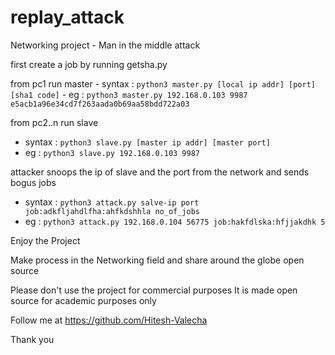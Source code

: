 # replay_attack
Networking project - Man in the middle attack

first create a job by running getsha.py 

from pc1 run master 
    - syntax : `python3 master.py [local ip addr] [port] [sha1 code]`
    - eg     : `python3 master.py 192.168.0.103 9987 e5acb1a96e34cd7f263aada0b69aa58bdd722a03`

from pc2..n run slave
   - syntax : `python3 slave.py [master ip addr] [master port]`
   - eg     : `python3 slave.py 192.168.0.103 9987`

attacker snoops the ip of slave and the port from the network and sends bogus jobs
  - syntax : `python3 attack.py salve-ip port job:adkfljahdlfha:ahfkdshhla no_of_jobs`
  - eg     : `python3 attack.py 192.168.0.104 56775 job:hakfdlska:hfjjakdhk 5`
  
  
Enjoy the Project

Make process in the Networking field and share around the globe open source

Please don't use the project for commercial purposes It is made open source for academic purposes only

Follow me at https://github.com/Hitesh-Valecha

Thank you
